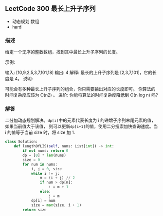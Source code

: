 ## LeetCode  300 最长上升子序列
- 动态规划 数组
- hard

### 描述
给定一个无序的整数数组，找到其中最长上升子序列的长度。

示例:

输入: [10,9,2,5,3,7,101,18]
输出: 4 
解释: 最长的上升子序列是 [2,3,7,101]，它的长度是 4。
说明:

可能会有多种最长上升子序列的组合，你只需要输出对应的长度即可。
你算法的时间复杂度应该为 O(n2) 。
进阶: 你能将算法的时间复杂度降低到 O(n log n) 吗?

### 解答
二分加动态规划解决。`dp[i]`中的元素代表长度为 i 的递增子序列末尾元素的值，如果当前值大于该值，
则可以更新`dp[i+1]`的值，使用二分搜索加快查询速度。当 i 的值等于当前 size 时，将 size 加 1.

```Python
class Solution:
    def lengthOfLIS(self, nums: List[int]) -> int:
        if not nums: return 0
        dp = [0] * len(nums)
        size = 0
        for num in nums:
            i, j = 0, size
            while i != j:
                m = (i + j) // 2
                if num > dp[m]:
                    i = m + 1
                else:
                    j = m
            dp[i] = num
            size = max(size, i + 1)
        return size

```

